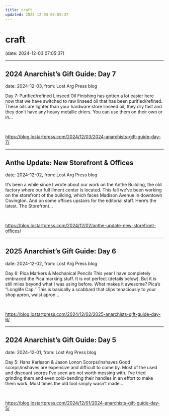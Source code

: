 ```yaml
---
title: craft
updated: 2024-12-03 07:05:37
---
```


# craft

(date: 2024-12-03 07:05:37)

---

## 2024 Anarchist’s Gift Guide: Day 7

date: 2024-12-03, from: Lost Arg Press blog

Day 7: Purified/refined Linseed Oil Finishing has gotten a lot easier here now that we have switched to raw linseed oil that has been purified/refined. These oils are lighter than your hardware store linseed oil, they dry fast and they don’t have any heavy metallic driers. You can use them on their own or in... 

<br> 

<https://blog.lostartpress.com/2024/12/03/2024-anarchists-gift-guide-day-7/>

---

## Anthe Update: New Storefront & Offices

date: 2024-12-02, from: Lost Arg Press blog

It’s been a while since I wrote about our work on the Anthe Building, the old factory where our fulfillment center is located. This fall we’ve been working on the storefront of the building, which faces Madison Avenue in downtown Covington. And on some offices upstairs for the editorial staff. Here’s the latest. The Storefront... 

<br> 

<https://blog.lostartpress.com/2024/12/02/anthe-update-new-storefront-offices/>

---

## 2025 Anarchist’s Gift Guide: Day 6

date: 2024-12-02, from: Lost Arg Press blog

Day 6: Pica Markers &#38; Mechanical Pencils This year I have completely embraced the Pica marking stuff. It is not perfect (details below). But it is still miles beyond what I was using before. What makes it awesome? Pica’s “Longlife Cap.” This is basically a scabbard that clips tenaciously to your shop apron, waist apron... 

<br> 

<https://blog.lostartpress.com/2024/12/02/2025-anarchists-gift-guide-day-6/>

---

## 2024 Anarchist’s Gift Guide: Day 5

date: 2024-12-01, from: Lost Arg Press blog

Day 5: Hans Karlsson &#38; Jason Lonon Scorps/Inshaves Good scorps/inshaves are expensive and difficult to come by. Most of the used and discount scorps I’ve seen are not worth messing with. I’ve tried grinding them and even cold-bending their handles in an effort to make them work. Most times the old tool simply wasn’t made... 

<br> 

<https://blog.lostartpress.com/2024/12/01/2024-anarchists-gift-guide-day-5/>

